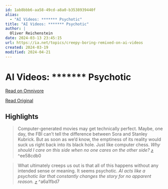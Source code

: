 ```yaml
---
id: 1ab8bbb6-aa58-49cd-a8a0-b3538939440f
alias:
  - "AI Videos: ******* Psychotic"
title: "AI Videos: ******* Psychotic"
author: |
  Oliver Reichenstein
date: 2024-03-13 23:45:15
url: https://ia.net/topics/creepy-boring-remixed-on-ai-videos
created: 2024-03-19
modified: 2024-04-21
---
```


# AI Videos: ******* Psychotic

[Read on Omnivore](https://omnivore.app/me/ai-videos-psychotic-18e3a34b25c)

[Read Original](https://ia.net/topics/creepy-boring-remixed-on-ai-videos)

## Highlights

> Computer-generated movies may get technically perfect. Maybe, one day, the FBI can’t tell the difference between Sora and Stanley Kubrick. But as soon as we’d know, the emptiness of its reality would suck us right back into its black hole. Just like computer chess. _Why should I care on this side when no one cares on the other side?_ [⤴️](https://omnivore.app/me/ai-videos-psychotic-18e3a34b25c#ee58cdb0-063c-4b11-a0ad-0eab92d17d50)  ^ee58cdb0

> What ultimately creeps us out is that all of this happens without any intended sense or meaning. It seems psychotic. _AI acts like a psychotic liar that constantly changes the story for no apparent reason._ [⤴️](https://omnivore.app/me/ai-videos-psychotic-18e3a34b25c#a6a1fbd7-71af-491b-a9d0-b53e3fe1310c)  ^a6a1fbd7

